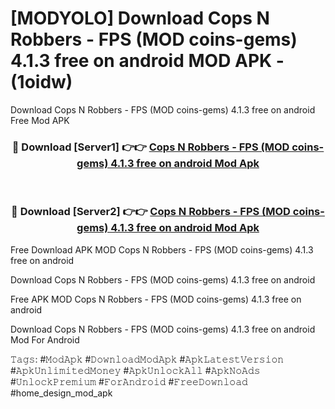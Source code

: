# [MODYOLO] Download Cops N Robbers - FPS (MOD coins-gems) 4.1.3 free on android MOD APK - (1oidw)
Download Cops N Robbers - FPS (MOD coins-gems) 4.1.3 free on android Free Mod APK

<div align="center">
<h3>🔴 Download [Server1] 👉👉 <a href="https://apk-comot.site?title=Cops_N_Robbers_-_FPS_(MOD_coins-gems)_4.1.3_free_on_android">Cops N Robbers - FPS (MOD coins-gems) 4.1.3 free on android Mod Apk</a></h3><br>

<h3>🔴 Download [Server2] 👉👉 <a href="https://apk-comot.site?title=Cops_N_Robbers_-_FPS_(MOD_coins-gems)_4.1.3_free_on_android">Cops N Robbers - FPS (MOD coins-gems) 4.1.3 free on android Mod Apk</a></h3>
</div>


Free Download APK MOD Cops N Robbers - FPS (MOD coins-gems) 4.1.3 free on android

Download Cops N Robbers - FPS (MOD coins-gems) 4.1.3 free on android 

Free APK MOD Cops N Robbers - FPS (MOD coins-gems) 4.1.3 free on android 

Download Cops N Robbers - FPS (MOD coins-gems) 4.1.3 free on android Mod For Android

𝚃𝚊𝚐𝚜: #𝙼𝚘𝚍𝙰𝚙𝚔 #𝙳𝚘𝚠𝚗𝚕𝚘𝚊𝚍𝙼𝚘𝚍𝙰𝚙𝚔 #𝙰𝚙𝚔𝙻𝚊𝚝𝚎𝚜𝚝𝚅𝚎𝚛𝚜𝚒𝚘𝚗 #𝙰𝚙𝚔𝚄𝚗𝚕𝚒𝚖𝚒𝚝𝚎𝚍𝙼𝚘𝚗𝚎𝚢 #𝙰𝚙𝚔𝚄𝚗𝚕𝚘𝚌𝚔𝙰𝚕𝚕 #𝙰𝚙𝚔𝙽𝚘𝙰𝚍𝚜 #𝚄𝚗𝚕𝚘𝚌𝚔𝙿𝚛𝚎𝚖𝚒𝚞𝚖 #𝙵𝚘𝚛𝙰𝚗𝚍𝚛𝚘𝚒𝚍 #𝙵𝚛𝚎𝚎𝙳𝚘𝚠𝚗𝚕𝚘𝚊𝚍 #home_design_mod_apk